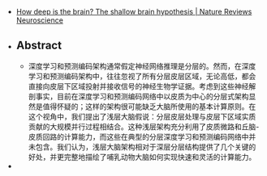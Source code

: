 - [How deep is the brain? The shallow brain hypothesis | Nature Reviews Neuroscience](https://www.nature.com/articles/s41583-023-00756-z)
- ## Abstract
	- 深度学习和预测编码架构通常假定神经网络推理是分层的。然而，在深度学习和预测编码架构中，往往忽视了所有分层皮层区域，无论高低，都会直接向皮层下区域投射并接收信号的神经生物学证据。考虑到这些神经解剖事实，目前在深度学习和预测编码网络中以皮质为中心的分层式架构显然是值得怀疑的；这样的架构很可能缺乏大脑所使用的基本计算原则。在这个视角中，我们提出了浅层大脑假说：分层皮层处理与皮层下区域实质贡献的大规模并行过程相结合。这种浅层架构充分利用了皮质微路和丘脑-皮质回路的计算能力，而这些在典型的分层深度学习和预测编码网络中并未包含。我们认为，浅层大脑架构相对于深层分层结构提供了几个关键的好处，并更完整地描绘了哺乳动物大脑如何实现快速和灵活的计算能力。
-
